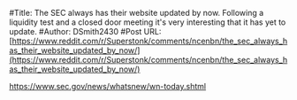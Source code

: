 #Title: The SEC always has their website updated by now. Following a liquidity test and a closed door meeting it's very interesting that it has yet to update.
#Author: DSmith2430
#Post URL: [https://www.reddit.com/r/Superstonk/comments/ncenbn/the_sec_always_has_their_website_updated_by_now/](https://www.reddit.com/r/Superstonk/comments/ncenbn/the_sec_always_has_their_website_updated_by_now/)


https://www.sec.gov/news/whatsnew/wn-today.shtml